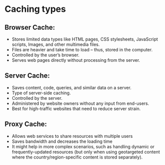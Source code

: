 # Caching types

## Browser Cache:

- Stores limited data types like HTML pages, CSS stylesheets, JavaScript scripts, Images, and other multimedia files.
- Files are heavier and take time to load – thus, stored in the computer.
- Controlled by the user’s browser.
- Serves web pages directly without processing from the server.

## Server Cache:

- Saves content, code, queries, and similar data on a server.
- Type of server-side caching.
- Controlled by the server.
- Administered by website owners without any input from end-users.
- Best for high-traffic websites that need to reduce server strain.

## Proxy Cache:

- Allows web services to share resources with multiple users
- Saves bandwidth and decreases the loading time
- It might help in more complex scenarios, such as handling dynamic or frequently-updated resources (but only when using geotargeted content where the country/region-specific content is stored separately).